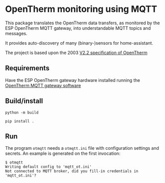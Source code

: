 # OpenTherm monitoring using MQTT

This package translates the OpenTherm data transfers, as monitored by
the ESP OpenTherm MQTT gateway, into understandable MQTT topics and
messages. 

It provides auto-discovery of many (binary-)sensors for home-assistant.

The project is based upon the 2003 [V2.2 specification of OpenTherm](http://files.domoticaforum.eu/uploads/Manuals/Opentherm/Opentherm%20Protocol%20v2-2.pdf)

## Requirements

Have the ESP OpenTherm gateway hardware installed running the 
[OpenTherm MQTT gateway software](https://github.com/joshuisken/ot_mqtt_esp) 

## Build/install

`python -m build`

`pip install .`

## Run

The program `otmqtt` needs a `otmqtt.ini` file with configuration settings and secrets.
An example is generated on the first invocation:

```
$ otmqtt
Writing default config to 'mqtt_ot.ini'
Not connected to MQTT broker, did you fill-in credentials in 'mqtt_ot.ini'?
```
